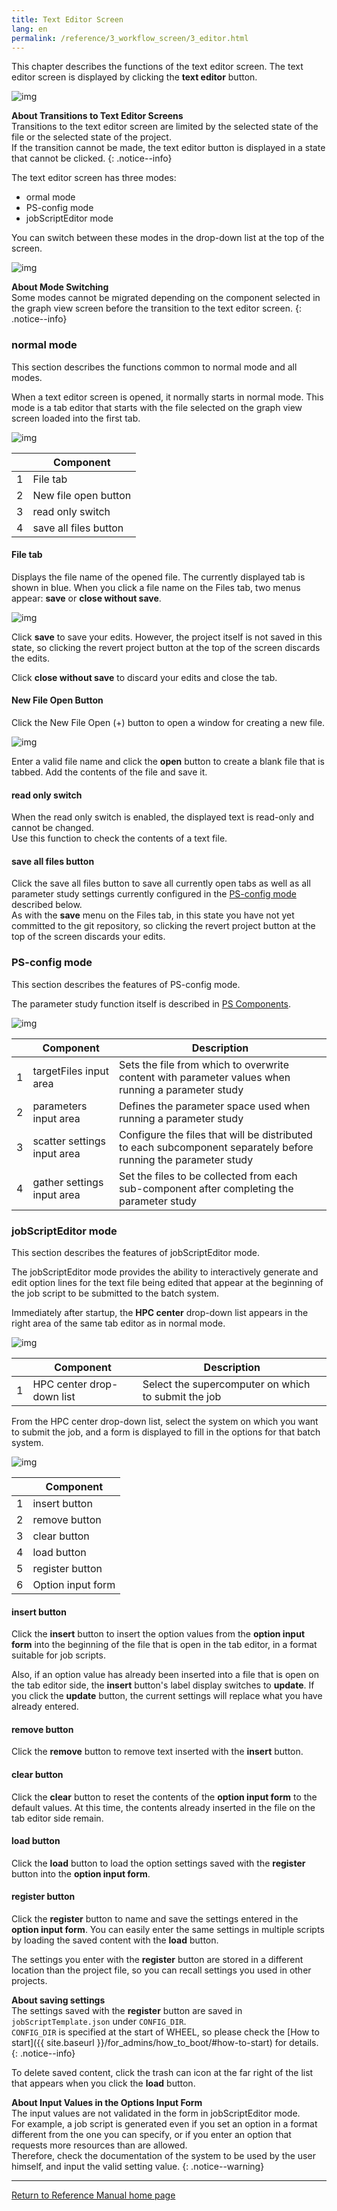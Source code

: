 ```yaml
---
title: Text Editor Screen
lang: en
permalink: /reference/3_workflow_screen/3_editor.html
---
```

This chapter describes the functions of the text editor screen.
The text editor screen is displayed by clicking the __text editor__ button.

![img](./img/open_text_editor.png "open text editor")

__About Transitions to Text Editor Screens__  
Transitions to the text editor screen are limited by the selected state of the file or the selected state of the project.  
If the transition cannot be made, the text editor button is displayed in a state that cannot be clicked.
{: .notice--info}

The text editor screen has three modes:
- ormal mode
- PS-config mode
- jobScriptEditor mode

You can switch between these modes in the drop-down list at the top of the screen.

![img](./img/editor_mode.png "editor_mode")

__About Mode Switching__  
Some modes cannot be migrated depending on the component selected in the graph view screen before the transition to the text editor screen.
{: .notice--info}

### normal mode
This section describes the functions common to normal mode and all modes.

When a text editor screen is opened, it normally starts in normal mode. This mode is a tab editor that starts with the file selected on the graph view screen loaded into the first tab.

![img](./img/editor_normal.png "editor_normal")

|| Component |
|----------|----------|
|1| File tab |
|2| New file open button |
|3|read only switch |
|4|save all files button |

#### File tab
Displays the file name of the opened file. The currently displayed tab is shown in blue.
When you click a file name on the Files tab, two menus appear: __save__ or __close without save__.

![img](./img/editor_tab_menu.png "editor_tab_menu")

Click __save__ to save your edits. However, the project itself is not saved in this state, so clicking the revert project button at the top of the screen discards the edits.

Click __close without save__ to discard your edits and close the tab.

#### New File Open Button
Click the New File Open (+) button to open a window for creating a new file.

![img](./img/new_file_name_dialog.png "new_file_name_dialog")

Enter a valid file name and click the __open__ button to create a blank file that is tabbed.
Add the contents of the file and save it.

#### read only switch
When the read only switch is enabled, the displayed text is read-only and cannot be changed.  
Use this function to check the contents of a text file.

#### save all files button
Click the save all files button to save all currently open tabs as well as all parameter study settings currently configured in the [PS-config mode](#ps-config-mode) described below.  
As with the __save__ menu on the Files tab, in this state you have not yet committed to the git repository, so clicking the revert project button at the top of the screen discards your edits.

### PS-config mode
This section describes the features of PS-config mode.

The parameter study function itself is described in [PS Components]({{site.baseurl}}/reference/4_component/06_PS.html).

![img](./img/editor_ps_config.png "editor_ps_config")

|| Component | Description |
|----------|----------|---------------------------------|
|1|targetFiles input area | Sets the file from which to overwrite content with parameter values when running a parameter study |
|2|parameters input area | Defines the parameter space used when running a parameter study |
|3|scatter settings input area | Configure the files that will be distributed to each subcomponent separately before running the parameter study |
|4|gather settings input area | Set the files to be collected from each sub-component after completing the parameter study |

### jobScriptEditor mode
This section describes the features of jobScriptEditor mode.

The jobScriptEditor mode provides the ability to interactively generate and edit option lines for the text file being edited that appear at the beginning of the job script to be submitted to the batch system.

Immediately after startup, the __HPC center__ drop-down list appears in the right area of the same tab editor as in normal mode.

![img](./img/editor_jobscript_editor.png "editor_jobscript_editor")

|| Component | Description |
|----------|----------|---------------------------------|
|1|HPC center drop-down list | Select the supercomputer on which to submit the job |

From the HPC center drop-down list, select the system on which you want to submit the job, and a form is displayed to fill in the options for that batch system.

![img](./img/editor_jobscript_editor_fugaku.png "editor_jobscript_editor_fugaku")

|| Component |
|----------|----------|
|1|insert button |
|2|remove button |
|3|clear button |
|4|load button |
|5|register button |
|6| Option input form |

#### insert button
Click the __insert__ button to insert the option values from the __option input form__ into the beginning of the file that is open in the tab editor, in a format suitable for job scripts.

Also, if an option value has already been inserted into a file that is open on the tab editor side, the __insert__ button's label display switches to __update__.
If you click the __update__ button, the current settings will replace what you have already entered.

#### remove button
Click the __remove__ button to remove text inserted with the __insert__ button.

#### clear button
Click the __clear__ button to reset the contents of the __option input form__ to the default values.
At this time, the contents already inserted in the file on the tab editor side remain.

#### load button
Click the __load__ button to load the option settings saved with the __register__ button into the __option input form__.

#### register button
Click the __register__ button to name and save the settings entered in the __option input form__.
You can easily enter the same settings in multiple scripts by loading the saved content with the __load__ button.

The settings you enter with the __register__ button are stored in a different location than the project file, so you can recall settings you used in other projects.

__About saving settings__  
The settings saved with the __register__ button are saved in <code>jobScriptTemplate.json</code> under <code>CONFIG_DIR</code>.  
<code>CONFIG_DIR</code> is specified at the start of WHEEL, so please check the [How to start]({{ site.baseurl }}/for_admins/how_to_boot/#how-to-start) for details.
{: .notice--info}

To delete saved content, click the trash can icon at the far right of the list that appears when you click the __load__ button.

__About Input Values in the Options Input Form__  
The input values are not validated in the form in jobScriptEditor mode. <br/>
For example, a job script is generated even if you set an option in a format different from the one you can specify, or if you enter an option that requests more resources than are allowed.  
Therefore, check the documentation of the system to be used by the user himself, and input the valid setting value.
{: .notice--warning}


--------
[Return to Reference Manual home page]({{site.baseurl}}/reference/)

